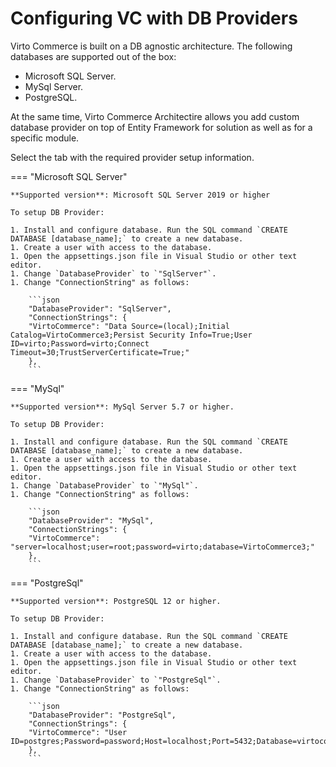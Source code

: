 # Configuring VC with DB Providers

Virto Commerce is built on a DB agnostic architecture. The following databases are supported out of the box:

* Microsoft SQL Server.
* MySql Server.
* PostgreSQL.

At the same time, Virto Commerce Architectire allows you add custom database provider on top of Entity Framework for solution as well as for a specific module.

Select the tab with the required provider setup information.

=== "Microsoft SQL Server"

    **Supported version**: Microsoft SQL Server 2019 or higher

    To setup DB Provider:

    1. Install and configure database. Run the SQL command `CREATE DATABASE [database_name];` to create a new database.
    1. Create a user with access to the database.
    1. Open the appsettings.json file in Visual Studio or other text editor. 
    1. Change `DatabaseProvider` to `"SqlServer"`.
    1. Change "ConnectionString" as follows: 

        ```json
        "DatabaseProvider": "SqlServer",
        "ConnectionStrings": {
        "VirtoCommerce": "Data Source=(local);Initial Catalog=VirtoCommerce3;Persist Security Info=True;User ID=virto;Password=virto;Connect Timeout=30;TrustServerCertificate=True;"
        },
        ```

=== "MySql"

    **Supported version**: MySql Server 5.7 or higher.

    To setup DB Provider:

    1. Install and configure database. Run the SQL command `CREATE DATABASE [database_name];` to create a new database.
    1. Create a user with access to the database.
    1. Open the appsettings.json file in Visual Studio or other text editor. 
    1. Change `DatabaseProvider` to `"MySql"`.
    1. Change "ConnectionString" as follows: 

        ```json
        "DatabaseProvider": "MySql",
        "ConnectionStrings": {
        "VirtoCommerce": "server=localhost;user=root;password=virto;database=VirtoCommerce3;"
        },
        ```

=== "PostgreSql"

    **Supported version**: PostgreSQL 12 or higher.

    To setup DB Provider:

    1. Install and configure database. Run the SQL command `CREATE DATABASE [database_name];` to create a new database.
    1. Create a user with access to the database.
    1. Open the appsettings.json file in Visual Studio or other text editor. 
    1. Change `DatabaseProvider` to `"PostgreSql"`.
    1. Change "ConnectionString" as follows: 

        ```json
        "DatabaseProvider": "PostgreSql",
        "ConnectionStrings": {
        "VirtoCommerce": "User ID=postgres;Password=password;Host=localhost;Port=5432;Database=virtocommerce3;"
        },
        ```

